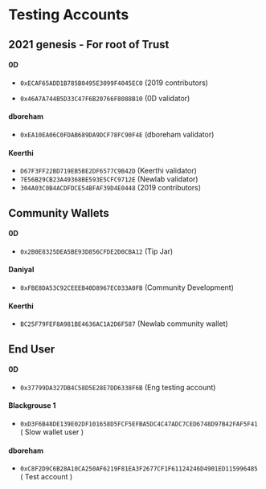 # Testing Accounts

## 2021 genesis - For root of Trust

#### 0D
- `0xECAF65ADD1B785B0495E3099F4045EC0` (2019 contributors)

- `0x46A7A744B5D33C47F6B20766F8088B10` (0D validator)

#### dboreham
- `0xEA10EA06C0FDAB689DA9DCF78FC90F4E` (dboreham validator)
#### Keerthi
- `D67F3FF22BD719EB5BE2DF6577C9B42D` (Keerthi validator)
- `7E56B29CB23A49368BE593E5CFC9712E` (Newlab validator)
- `304A03C0B4ACDFDCE54BFAF39D4E0448` (2019 contributors)

## Community Wallets
#### 0D
- `0x2B0E8325DEA5BE93D856CFDE2D0CBA12` (Tip Jar)

#### Daniyal
- `0xFBE8DA53C92CEEEB40D8967EC033A0FB` (Community Development)

#### Keerthi
- `BC25F79FEF8A981BE4636AC1A2D6F587` (Newlab community wallet)

## End User
#### 0D
- `0x37799DA327DB4C58D5E28E7DD6338F6B` (Eng testing account)

#### Blackgrouse 1
- `0xD3F6B48DE139E02DF101658D5FCF5EFBA5DC4C47ADC7CED6748D97B42FAF5F41` ( Slow wallet user )
  
#### dboreham
- `0xC8F2D9C6B28A10CA250AF6219F81EA3F2677CF1F61124246D4901ED115996485` ( Test account )
